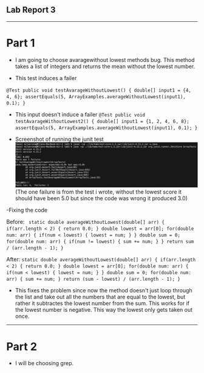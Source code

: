 ## Lab Report 3

---

# Part 1

- I am going to choose avaragewithout lowest methods bug. This method takes a list of integers and returns the mean without the lowest number.

- This test induces a failer

`@Test
  public void testAvarageWithoutLowest() {
    double[] input1 = {4, 4, 6};
    assertEquals(5, ArrayExamples.averageWithoutLowest(input1), 0.1);
  }`


- This input doesn't induce a failer
`@Test
  public void testAvarageWithoutLowest2() {
    double[] input1 = {1, 2, 4, 6, 8};
    assertEquals(5, ArrayExamples.averageWithoutLowest(input1), 0.1);
  }`

- Screenshot of running the junit test
![image_junit](screen_of_junit.png)
(The one failure is from the test i wrote, without the lowest score it should have been 5.0 but since the code was wrong it produced 3.0)

-Fixing the code 

Before: 
` static double averageWithoutLowest(double[] arr) {
    if(arr.length < 2) { return 0.0; }
    double lowest = arr[0];
    for(double num: arr) {
      if(num < lowest) { lowest = num; }
    }
    double sum = 0;
    for(double num: arr) {
      if(num != lowest) { sum += num; }
    }
    return sum / (arr.length - 1);
  }`

After: 
`static double averageWithoutLowest(double[] arr) {
    if(arr.length < 2) { return 0.0; }
    double lowest = arr[0];
    for(double num: arr) {
      if(num < lowest) { lowest = num; }
    }
    double sum = 0;
    for(double num: arr) {
      sum += num;
    }
    return (sum - lowest) / (arr.length - 1);
  }`

  - This fixes the problem since now the method doesn't just loop through the list and take out all the numbers that are equal to the lowest, but rather it subtractes the lowest number from the sum. This works for if the lowest number is negative. This way the lowest only gets taken out once.






---

# Part 2

- I will be choosing grep. 
